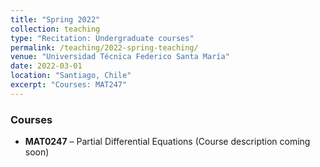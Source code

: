 ```yaml
---
title: "Spring 2022"
collection: teaching
type: "Recitation: Undergraduate courses"
permalink: /teaching/2022-spring-teaching/
venue: "Universidad Técnica Federico Santa María"
date: 2022-03-01
location: "Santiago, Chile"
excerpt: "Courses: MAT247"
---
```


### Courses

- **MAT0247** – Partial Differential Equations (Course description coming soon)

